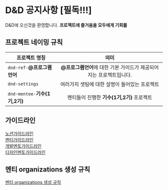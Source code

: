 # D&amp;D 공지사항 [필독!!!]

D&D에 오신것을 환영합니다.
<strong>프로젝트에 즐거움을
모두에게 기회를</strong>

## 프로젝트 네이밍 규칙

| 프로젝트 명칭                  |                                의미                                 |
| ------------------------------ | :-----------------------------------------------------------------: |
| `dnd-ref-`**@프로그램언어**    | **@프로그램언어**에 대한 기본 가이드가 제공되어지는 프로젝트입니다. |
| `dnd-settings`                 |            여러가지 셋팅에 대한 설명이 들어있는 프로젝트            |
| `dnd-mentee-`**기수(1기,2기)** |             멘티들이 진행한 **기수(1기,2기)** 프로젝트              |

## 가이드라인

[노션가이드라인](https://www.notion.so/216654ba646f4f229fa380f06340448a)  
[멘티가이드라인](https://www.notion.so/ac3c5a829de34150b6f8636308d58c53)  
[개발멘토가이드라인](https://www.notion.so/3374471b3aa84b8a8fa678b5a33bb1bb)  
[디자인멘토가이드라인](https://www.notion.so/eee634cf55634765993a4fbee75e9482)

## 멘티 organizations 생성 규칙

[멘티 organizations 생성 규칙](https://github.com/DNDACADEMY/dnd-notice/MENTEE.md)
